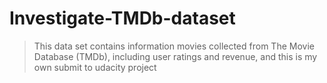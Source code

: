 # Investigate-TMDb-dataset
> This data set contains information movies collected from The Movie Database (TMDb), including user ratings and revenue, and this is my own submit to udacity project
